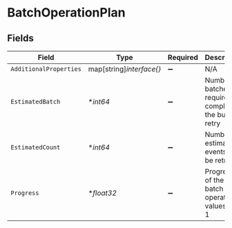 # BatchOperationPlan


## Fields

| Field                                                 | Type                                                  | Required                                              | Description                                           |
| ----------------------------------------------------- | ----------------------------------------------------- | ----------------------------------------------------- | ----------------------------------------------------- |
| `AdditionalProperties`                                | map[string]*interface{}*                              | :heavy_minus_sign:                                    | N/A                                                   |
| `EstimatedBatch`                                      | **int64*                                              | :heavy_minus_sign:                                    | Number of batches required to complete the bulk retry |
| `EstimatedCount`                                      | **int64*                                              | :heavy_minus_sign:                                    | Number of estimated events to be retried              |
| `Progress`                                            | **float32*                                            | :heavy_minus_sign:                                    | Progression of the batch operations, values 0 - 1     |